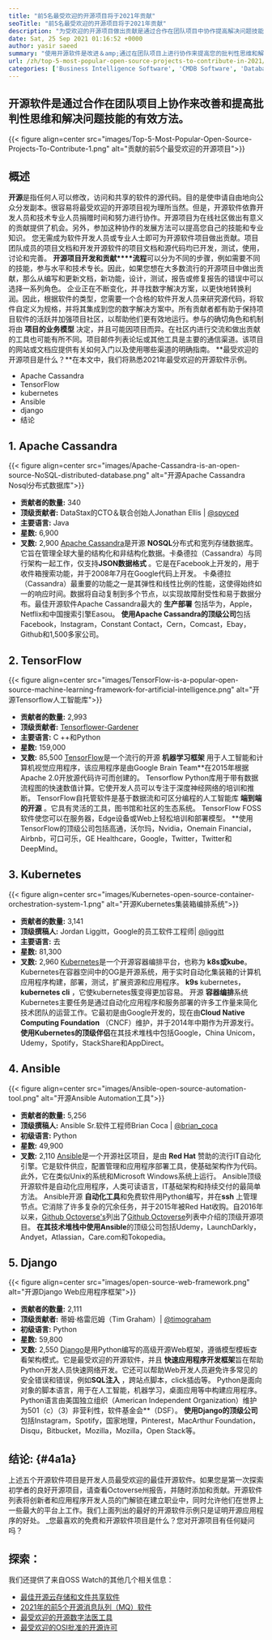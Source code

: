 ```yaml
---
title: "前5名最受欢迎的开源项目将于2021年贡献" 
seoTitle: "前5名最受欢迎的开源项目将于2021年贡献" 
description: "为受欢迎的开源项目做出贡献是通过合作在团队项目中协作提高解决问题技能的有效方法。" 
date: Sat, 25 Sep 2021 01:16:52 +0000
author: yasir saeed
summary: "使用开源软件是改进＆amp;通过在团队项目上进行协作来提高您的批判性思维和解决问题的技能。" 
url: /zh/top-5-most-popular-open-source-projects-to-contribute-in-2021/
categories: ['Business Intelligence Software', 'CMDB Software', 'Database Management Software', 'Deployment Tools', 'Learning Management System', 'Rapid Application Development', 'Software Development']
---
```


## 开源软件是通过合作在团队项目上协作来改善和提高批判性思维和解决问题技能的有效方法。

{{< figure align=center src="images/Top-5-Most-Popular-Open-Source-Projects-To-Contribute-1.png" alt="贡献的前5个最受欢迎的开源项目">}}


## **概述** 
**开源**是指任何人可以修改，访问和共享的软件的源代码。目的是使申请自由地向公众分发副本。很容易将最受欢迎的开源项目视为理所当然。但是，开源软件依靠开发人员和技术专业人员捐赠时间和努力进行协作。开源项目为在线社区做出有意义的贡献提供了机会。另外，参加这种协作的发展方法可以提高您自己的技能和专业知识。
您无需成为软件开发人员或专业人士即可为开源软件项目做出贡献。项目团队成员的项目文档和开发开源软件的项目文档和源代码均已开发，测试，使用，讨论和完善。 **开源项目开发和贡献****流程**可以分为不同的步骤，例如需要不同的技能，参与水平和技术专长。因此，如果您想在大多数流行的开源项目中做出贡献，那么从编写和更新文档，新功能，设计，测试，报告或修复报告的错误中可以选择一系列角色。
企业正在不断变化，并寻找数字解决方案，以更快地转换利润。因此，根据软件的类型，您需要一个合格的软件开发人员来研究源代码，将软件自定义为规格，并将其集成到您的数字解决方案中。所有贡献者都有助于保持项目软件的活跃并加强项目社区，以帮助他们更有效地运行。参与的确切角色和机制将由 **项目的业务模型** 决定，并且可能因项目而异。在社区内进行交流和做出贡献的工具也可能有所不同。项目邮件列表论坛或其他工具是主要的通信渠道。该项目的网站或文档应提供有关如何入门以及使用哪些渠道的明确指南。
**最受欢迎的开源项目是什么？**在本文中，我们将熟悉2021年最受欢迎的开源软件示例。
  * Apache Cassandra
  * TensorFlow
  * kubernetes
  * Ansible
  * django
  * 结论

## 1. Apache Cassandra

{{< figure align=center src="images/Apache-Cassandra-is-an-open-source-NoSQL-distributed-database.png" alt="开源Apache Cassandra Nosql分布式数据库">}}

* **贡献者的数量:**  340
* **顶级贡献者:**  DataStax的CTO＆联合创始人Jonathan Ellis | [@spyced][1]
* **主要语言:**  Java
* **星数:**  6,900
* **叉数:**  2,900
[Apache Cassandra][2]是开源 **NOSQL**分布式和宽列存储数据库。它旨在管理全球大量的结构化和非结构化数据。卡桑德拉（Cassandra）与同行架构一起工作，仅支持**JSON数据格式** 。它是在Facebook上开发的，用于收件箱搜索功能，并于2008年7月在Google代码上开发。
卡桑德拉（Cassandra）最重要的功能之一是其弹性和线性比例的性能，这使得始终如一的响应时间。数据将自动复制到多个节点，以实现故障耐受性和易于数据分布。最佳开源软件Apache Cassandra最大的 **生产部署** 包括华为，Apple，Netflix和中国搜索引擎Easou。
**使用Apache Cassandra的顶级公司**包括Facebook，Instagram，Constant Contact，Cern，Comcast，Ebay，Github和1,500多家公司。

## 2. TensorFlow

{{< figure align=center src="images/TensorFlow-is-a-popular-open-source-machine-learning-framework-for-artificial-intelligence.png" alt="开源Tensorflow人工智能库">}}

* **贡献者的数量:**  2,993
* **顶级贡献者:** [Tensorflower-Gardener][3]
* **主要语言:**  C ++和Python
* **星数:**  159,000
* **叉数:**  85,500
[TensorFlow][4]是一个流行的开源 **机器学习框架** 用于人工智能和计算机视觉应用程序，该应用程序是由Google Brain Team**在2015年根据Apache 2.0开放源代码许可而创建的。 Tensorflow Python库用于带有数据流程图的快速数值计算。它使开发人员可以专注于深度神经网络的培训和推断。
TensorFlow自托管软件是基于数据流和可区分编程的人工智能库 **端到端的开源** 。它具有灵活的工具，图书馆和社区的生态系统。 TensorFlow FOSS软件使您可以在服务器，Edge设备或Web上轻松培训和部署模型。
**使用TensorFlow的顶级公司包括高通，沃尔玛，Nvidia，Onemain Financial，Airbnb，可口可乐，GE Healthcare，Google，Twitter，Twitter和DeepMind。

## 3. Kubernetes

{{< figure align=center src="images/Kubernetes-open-source-container-orchestration-system-1.png" alt="开源Kubernetes集装箱编排系统">}}

* **贡献者的数量:**  3,141
* **顶级撰稿人:**  Jordan Liggitt，Google的员工软件工程师| [@liggitt][5]
* **主要语言:**  去
* **星数:**  81,300
* **叉数:**  2,960
[Kubernetes][6]是一个开源容器编排平台，也称为 **k8s或kube**。 Kubernetes在容器空间中的OG是开源系统，用于实时自动化集装箱的计算机应用程序构建，部署，测试，扩展资源和应用程序。 **k9s** kubernetes，**kubernetes cli** ，它使kubernetes簇变得更加容易。
开源 **容器编排**系统Kubernetes主要任务是通过自动化应用程序和服务部署的许多工作量来简化技术团队的运营工作。它最初是由Google开发的，现在由**Cloud Native Computing Foundation** （CNCF）维护，并于2014年中期作为开源发行。
**使用Kubernetes的顶级伴侣**在其技术堆栈中包括Google，China Unicom，Udemy，Spotify，StackShare和AppDirect。

## 4. Ansible

{{< figure align=center src="images/Ansible-open-source-automation-tool.png" alt="开源Ansible Automation工具">}}

* **贡献者的数量:**  5,256
* **顶级撰稿人:**  Ansible Sr.软件工程师Brian Coca | [@brian_coca][7]
* **初级语言:**  Python
* **星数:**  49,900
* **叉数:**  2,110
[Ansible][8]是一个开源社区项目，是由 **Red Hat** 赞助的流行IT自动化引擎。它是软件供应，配置管理和应用程序部署工具，使基础架构作为代码。此外，它在类似Unix的系统和Mi​​crosoft Windows系统上运行。 Ansible顶级开源软件是自动化应用程序，人类可读语言，IT基础架构和持续交付的最简单方法。
Ansible开源 **自动化工具**和免费软件用Python编写，并在**ssh** 上管理节点。它消除了许多复杂的冗余任务，并于2015年被Red Hat收购。自2016年以来，[Github Octoverse's][9]列出了[Github Octoverse][9]列表中介绍的顶级开源项目。
**在其技术堆栈中使用Ansible**的顶级公司包括Udemy，LaunchDarkly，Andyet，Atlassian，Care.com和Tokopedia。

## 5. Django

{{< figure align=center src="images/open-source-web-framework.png" alt="开源Django Web应用程序框架">}}

* **贡献者的数量:**  2,111
* **顶级贡献者:**  蒂姆·格雷厄姆（Tim Graham）| [@timograham][10]
* **初级语言:**  Python
* **星数:**  59,800
* **叉数:**  2,550
[Django][11]是用Python编写的高级开源Web框架，遵循模型模板查看架构模式。它是最受欢迎的开源软件，并且 **快速应用程序开发框架**旨在帮助Python开发人员快速网络开发。它还可以帮助Web开发人员避免许多常见的安全错误和错误，例如**SQL注入** ，跨站点脚本，click插齿等。
Python是面向对象的脚本语言，用于在人工智能，机器学习，桌面应用等中构建应用程序。Python语言由美国独立组织（American Independent Organization）维护为501（c）（3）非营利性，软件基金会**（DSF）。
**使用Django的顶级公司**包括Instagram，Spotify，国家地理，Pinterest，MacArthur Foundation，Disqu，Bitbucket，Mozilla，Mozilla，Open Stack等。

## **结论:**  {#4a1a}

上述五个开源软件项目是开发人员最受欢迎的最佳开源软件。如果您是第一次探索初学者的良好开源项目，请查看Octoverse州报告，并随时添加和贡献。开源软件列表将创新者和应用程序开发人员的门解锁在建立职业中，同时允许他们在世界上一些最大的平台上工作。我们上面列出的最好的开源软件示例只是证明开源应用程序的好处。
_您最喜欢的免费和开源软件项目是什么？您对开源项目有任何疑问吗？

## 探索：
我们还提供了来自OSS Watch的其他几个相关信息：
  * [最佳开源云存储和文件共享软件][13]
  * [2021年的前5个开源消息队列（MQ）软件][14]
  * [最受欢迎的开源数字法医工具][15]
  * [最受欢迎的OSI批准的开源许可][16]



[1]: https://twitter.com/spyced?lang=en
[2]: https://cassandra.apache.org/
[3]: https://github.com/tensorflower-gardener
[4]: https://www.tensorflow.org/
[5]: https://twitter.com/liggitt?lang=en
[6]: https://kubernetes.io/
[7]: https://twitter.com/brian_coca?lang=en
[8]: https://www.ansible.com/
[9]: https://octoverse.github.com/#top-and-trending-projects
[10]: https://twitter.com/timograham?lang=en
[11]: https://www.djangoproject.com/
[12]: mailto:yasir.saeed@aspose.com
[13]: https://products.containerize.com/backup-and-sync/
[14]: https://blog.containerize.com/message-queue-software/top-5-open-source-message-queue-software-in-2021/
[15]: https://blog.containerize.com/digital-forensic-tools/top-5-open-source-digital-forensic-tools-in-2021/
[16]: https://blog.containerize.com/licenses-standards/top-5-most-popular-osi-approved-open-source-licenses-of-2021/
